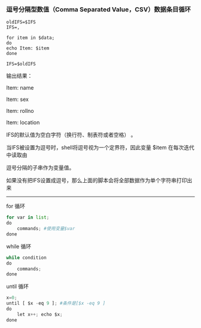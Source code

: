 ### 逗号分隔型数值（Comma Separated Value，CSV）数据条目循环

```
oldIFS=$IFS
IFS=,

for item in $data;
do
echo Item: $item
done

IFS=$oldIFS
```

输出结果：

Item: name

Item: sex

Item: rollno

Item: location

IFS的默认值为空白字符（换行符、制表符或者空格） 。

当IFS被设置为逗号时，shell将逗号视为一个定界符，因此变量 $item 在每次迭代中读取由

逗号分隔的子串作为变量值。

如果没有把IFS设置成逗号，那么上面的脚本会将全部数据作为单个字符串打印出来

---

for 循环

```py
for var in list;
do
    commands; #使用变量$var
done
```

 while 循环

```py
while condition
do
    commands;
done
```

 until 循环

```py
x=0;
until [ $x -eq 9 ]; #条件是[$x -eq 9 ]
do
    let x++; echo $x;
done
```



